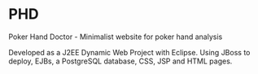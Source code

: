 PHD
===

Poker Hand Doctor - Minimalist website for poker hand analysis

Developed as a J2EE Dynamic Web Project with Eclipse.
Using JBoss to deploy, EJBs, a PostgreSQL database, CSS, JSP and HTML pages.
